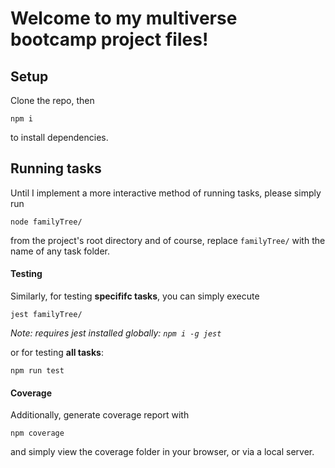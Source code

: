 # Welcome to my multiverse bootcamp project files!

## Setup
Clone the repo, then

```
npm i
```
to install dependencies.

## Running tasks
Until I implement a more interactive method of running tasks, please simply run

```
node familyTree/
```

from the project's root directory and of course, replace `familyTree/` with the name of any task folder.

#### Testing
Similarly, for testing **specififc tasks**, you can simply execute
```
jest familyTree/
```
*Note: requires jest installed globally: `npm i -g jest`*

or for testing **all tasks**:
```
npm run test
```


#### Coverage
Additionally, generate coverage report with
```
npm coverage
```
and simply view the coverage folder in your browser, or via a local server.